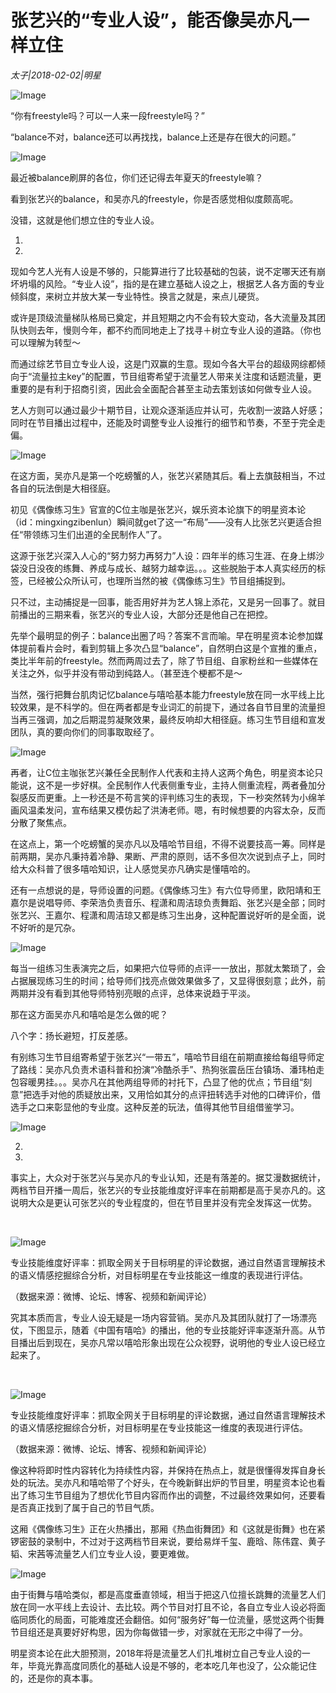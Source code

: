 # 张艺兴的“专业人设”，能否像吴亦凡一样立住

*太子|2018-02-02|明星*

![Image](http://static.ylzbl.com/uploads/ueditor/php/upload/image/20180203/1517627107779524.jpeg)

“你有freestyle吗？可以一人来一段freestyle吗？”

“balance不对，balance还可以再找找，balance上还是存在很大的问题。”

![Image](http://si1.go2yd.com/get-image/0KSnZWPVXai)

最近被balance刷屏的各位，你们还记得去年夏天的freestyle嘛？

看到张艺兴的balance，和吴亦凡的freestyle，你是否感觉相似度颇高呢。

没错，这就是他们想立住的专业人设。

1.

1.

现如今艺人光有人设是不够的，只能算进行了比较基础的包装，说不定哪天还有崩坏坍塌的风险。“专业人设”，指的是在建立基础人设之上，根据艺人各方面的专业倾斜度，来树立并放大某一专业特性。换言之就是，来点儿硬货。

或许是顶级流量梯队格局已奠定，并且短期之内不会有较大变动，各大流量及其团队快则去年，慢则今年，都不约而同地走上了找寻＋树立专业人设的道路。（你也可以理解为转型～

而通过综艺节目立专业人设，这是门双赢的生意。现如今各大平台的超级网综都倾向于“流量拉主key”的配置，节目组寄希望于流量艺人带来关注度和话题流量，更重要的是有利于招商引资，因此会全面配合甚至主动去策划该如何做专业人设。

艺人方则可以通过最少十期节目，让观众逐渐适应并认可，先收割一波路人好感；同时在节目播出过程中，还能及时调整专业人设推行的细节和节奏，不至于完全走偏。﻿﻿

![Image](http://si1.go2yd.com/get-image/0KSnZctPlOC)

在这方面，吴亦凡是第一个吃螃蟹的人，张艺兴紧随其后。看上去旗鼓相当，不过各自的玩法倒是大相径庭。

初见《偶像练习生》官宣的C位主咖是张艺兴，娱乐资本论旗下的明星资本论（id：mingxingzibenlun）瞬间就get了这一“布局”——没有人比张艺兴更适合担任“带领练习生们出道的全民制作人”了。

这源于张艺兴深入人心的“努力努力再努力”人设：四年半的练习生涯、在身上绑沙袋没日没夜的练舞、养成与成长、越努力越幸运。。。这些脱胎于本人真实经历的标签，已经被公众所认可，也理所当然的被《偶像练习生》节目组捕捉到。

只不过，主动捕捉是一回事，能否用好并为艺人锦上添花，又是另一回事了。就目前播出的三期来看，张艺兴的专业人设，大部分还是他自己在把控。

先举个最明显的例子：balance出圈了吗？答案不言而喻。早在明星资本论参加媒体提前看片会时，看到剪辑上多次凸显“balance”，自然明白这是个宣推的重点，类比半年前的freestyle。然而两周过去了，除了节目组、自家粉丝和一些媒体在关注之外，似乎并没有带动到纯路人。（甚至连个梗都不是～

﻿当然，强行把舞台肌肉记忆balance与嘻哈基本能力freestyle放在同一水平线上比较效果，是不科学的。但在两者都是专业词汇的前提下，通过各自节目里的流量担当再三强调，加之后期混剪凝聚效果，最终反响却大相径庭。练习生节目组和宣发团队，真的要向你们的同事取取经了。

![Image](http://si1.go2yd.com/get-image/0KSnZXcfLyi)

再者，让C位主咖张艺兴兼任全民制作人代表和主持人这两个角色，明星资本论只能说，这不是一步好棋。全民制作人代表侧重专业，主持人侧重流程，两者叠加分裂感反而更重。上一秒还是不苟言笑的评判练习生的表现，下一秒突然转为小绵羊画风温柔发问，宣布结果又模仿起了洪涛老师。嗯，有时候想要的内容太杂，反而分散了聚焦点。

在这点上，第一个吃螃蟹的吴亦凡以及嘻哈节目组，不得不说要技高一筹。同样是前两期，吴亦凡秉持着冷静、果断、严肃的原则，话不多但次次说到点子上，同时给大众科普了很多嘻哈知识，让人感觉吴亦凡确实是懂嘻哈的。

﻿还有一点想说的是，导师设置的问题。《偶像练习生》有六位导师里，欧阳靖和王嘉尔是说唱导师、李荣浩负责音乐、程潇和周洁琼负责舞蹈、张艺兴是全部；同时张艺兴、王嘉尔、程潇和周洁琼又都是练习生出身，这种配置说好听的是全面，说不好听的是冗杂。

![Image](http://si1.go2yd.com/get-image/0KSnZjwVJnE)

每当一组练习生表演完之后，如果把六位导师的点评一一放出，那就太繁琐了，会占据展现练习生的时间；给导师们找亮点做效果做多了，又显得很刻意；此外，前两期并没有看到其他导师特别亮眼的点评，总体来说趋于平淡。

那在这方面吴亦凡和嘻哈是怎么做的呢？

八个字：扬长避短，打反差感。

﻿有别练习生节目组寄希望于张艺兴“一带五”，嘻哈节目组在前期直接给每组导师定了路线：吴亦凡负责术语科普和扮演“冷酷杀手”、热狗张震岳压台镇场、潘玮柏走包容暖男挂。。。吴亦凡在其他两组导师的衬托下，凸显了他的优点；节目组“刻意”把选手对他的质疑放出来，又用恰如其分的点评扭转选手对他的口碑评价，借选手之口来彰显他的专业度。这种反差的玩法，值得其他节目组借鉴学习。

![Image](http://si1.go2yd.com/get-image/0KSnZfttqRE)

2.

2.

事实上，大众对于张艺兴与吴亦凡的专业认知，还是有落差的。据艾漫数据统计，两档节目开播一周后，张艺兴的专业技能维度好评率在前期都是高于吴亦凡的。这说明大众是更认可张艺兴的专业程度的，但在节目里并没有完全发挥这一优势。

﻿﻿

![Image](http://si1.go2yd.com/get-image/0KSnZYtTT8K)

专业技能维度好评率：抓取全网关于目标明星的评论数据，通过自然语言理解技术的语义情感挖掘综合分析，对目标明星在专业技能这一维度的表现进行评估。

（数据来源：微博、论坛、博客、视频和新闻评论）

究其本质而言，专业人设无疑是一场内容营销。吴亦凡及其团队就打了一场漂亮仗，下图显示，随着《中国有嘻哈》的播出，他的专业技能好评率逐渐升高。从节目播出后到现在，吴亦凡常以嘻哈形象出现在公众视野，说明他的专业人设已经立起来了。

﻿﻿

![Image](http://si1.go2yd.com/get-image/0KSnZCjQ4nI)

专业技能维度好评率：抓取全网关于目标明星的评论数据，通过自然语言理解技术的语义情感挖掘综合分析，对目标明星在专业技能这一维度的表现进行评估。

（数据来源：微博、论坛、博客、视频和新闻评论）

像这种将即时性内容转化为持续性内容，并保持在热点上，就是很懂得发挥自身长处的玩法。吴亦凡和嘻哈带了个好头，在今晚新鲜出炉的节目里，明星资本论也看出了练习生节目组为了想优化节目内容而作出的调整，不过最终效果如何，还要看是否真正找到了属于自己的节目气质。﻿

﻿这厢《偶像练习生》正在火热播出，那厢《热血街舞团》和《这就是街舞》也在紧锣密鼓的录制中，不过对于这两档节目来说，要给易烊千玺、鹿晗、陈伟霆、黄子韬、宋茜等流量艺人们立专业人设，要更难做。

![Image](http://si1.go2yd.com/get-image/0KSnZSJBpzM)

由于街舞与嘻哈类似，都是高度垂直领域，相当于把这八位擅长跳舞的流量艺人们放在同一水平线上去设计、去比较。两个节目对打且不论，各自立专业人设必将面临同质化的局面，可能难度还会翻倍。如何“服务好”每一位流量，感觉这两个街舞节目组还是真要好好构思，因为你每做错一步，对家就在无形之中得了一分。

明星资本论在此大胆预测，2018年将是流量艺人们扎堆树立自己专业人设的一年，毕竟光靠高度同质化的基础人设是不够的，老本吃几年也没了，公众能记住的，还是你的真本事。

